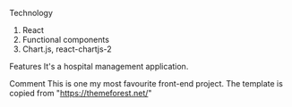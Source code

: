 Technology
1. React
2. Functional components
3. Chart.js, react-chartjs-2

Features
It's a hospital management application.

Comment
This is one my most favourite front-end project.
The template is copied from "https://themeforest.net/"
